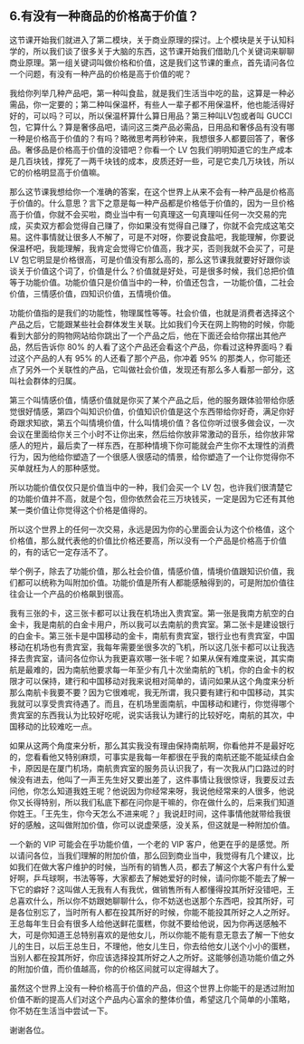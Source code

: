 ## 6.有没有一种商品的价格高于价值？
这节课开始我们就进入了第二模块，关于商业原理的探讨。上个模块是关于认知科学的，所以我们谈了很多关于大脑的东西，这节课开始我们借助几个关键词来聊聊商业原理。第一组关键词叫做价格和价值，这是我们这节课的重点，首先请问各位一个问题，有没有一种产品的价格是高于价值的呢？


我给你列举几种产品吧，第一种叫食盐，就是我们生活当中吃的盐，这算是一种必需品，你一定要的；第二种叫保温杯，有些人一辈子都不用保温杯，他也能活得好好的，可以吗？可以，所以保温杯算什么算日用品？第三种叫LV包或者叫 GUCCI 包，它算什么？算是奢侈品吧，请问这三类产品必需品，日用品和奢侈品有没有哪一种是价格高于价值的？有吗？略微思考两秒钟来，我想很多人都要回答了，奢侈品。奢侈品是价格高于价值的没错吧？你看一个 LV 包我们明明知道它的生产成本是几百块钱，撑死了一两千块钱的成本，皮质还好一些，可是它卖几万块钱，所以它的价格明显高于价值嘛。


那么这节课我想给你一个准确的答案，在这个世界上从来不会有一种产品是价格高于价值的。什么意思？言下之意是每一种产品都是价格低于价值的，因为一旦价格高于价值，你就不会买啦，商业当中有一句真理这一句真理叫任何一次交易的完成，买卖双方都会觉得自己赚了，你如果没有觉得自己赚了，你就不会完成这笔交易。这件事情就让很多人不解了，可是不对呀，你要说食盐吧，我能理解，你要说保温杯吧，我能理解，我肯定会觉得它价值高，我才买，否则我就不会买了，可是 LV 包它明显是价格很高，可是价值没有那么高的，那么这节课我就要好好跟你谈谈关于价值这个词了，价值是什么？价值就是好处，可是很多时候，我们总把价值等于功能价值。功能价值只是价值当中的一种，价值还包含，一功能价值，二社会价值，三情感价值，四知识价值，五情境价值。


功能价值指的是我们的功能性，物理属性等等。社会价值，也就是消费者选择这个产品之后，它能跟某些社会群体发生关联。比如我们今天在网上购物的时候，你能看到大部分的购物网站给你跳出了一个产品之后，他在下面还会给你摆出其他产品，然后告诉你 80% 的人看了这个产品还会看这个产品，你看过这种界面吗？看过这个产品的人有 95% 的人还看了那个产品，你冲着 95% 的那类人，你可能还点了另外一个关联性的产品，它叫做社会价值，发现还有那么多人看那一部分，这叫社会群体的归属。


第三个叫情感价值，情感价值就是你买了某个产品之后，他的服务跟体验带给你感觉很好情感，第四个叫知识价值，价值知识价值是这个东西带给你好奇，满足你好奇跟求知欲，第五个叫情境价值，什么叫情境价值？各位你听过很多做会议，一次会议在里面给你关三个小时不让你出来，然后给你放非常激动的音乐，给你放非常感人的短片，最后卖了一样东西，在那种情境下你可能就会产生你不太理性的消费行为，因为他给你塑造了一个很感人很感动的情景，给你塑造了一个让你觉得你不买单就枉为人的那种感觉。


所以功能价值仅仅只是价值当中的一种，我们会买一个 LV 包，也许我们很清楚它的功能价值并不高，就是个包，但你依然会花三万块钱买，一定是因为它还有其他某一类价值让你觉得这个价格是值得的。


所以这个世界上的任何一次交易，永远是因为你的心里面会认为这个价格值，这个价格值，那么就代表他的价值比价格还要高，所以没有一个产品是价格高于价值的，有的话它一定存活不了。


举个例子，除去了功能价值，那么社会价值，情感价值，情境价值跟知识价值，我们都可以统称为叫附加价值。功能价值是所有人都能感触得到的，可是附加价值往往会让一个产品的价格飙到很高。


我有三张的卡，这三张卡都可以让我在机场出入贵宾室。第一张是我南方航空的白金卡，我是南航的白金卡用户，所以我可以去南航的贵宾室。第二张卡是建设银行的白金卡。第三张卡是中国移动的金卡，南航有贵宾室，银行业也有贵宾室，中国移动在机场也有贵宾室，我每年需要坐很多次的飞机，所以这几张卡都可以让我选择去贵宾室，请问各位你认为我更喜欢哪一张卡呢？如果从保有难度来说，其实南航是最难的，因为南航他要求每一年至少有几十次坐南航的飞机，你的白金卡的权限才可以保持，建行和中国移动对我来说相对简单的，请问如果从这个角度来分析那么南航卡我要不要？因为它很难呢，我无所谓，我只要有建行和中国移动，其实我就可以享受贵宾待遇了。而且，在机场里面南航，中国移动和建行，你觉得哪个贵宾室的东西我认为比较好吃呢，说实话我认为建行的比较好吃，南航的其次，中国移动的比较难吃一点。


如果从这两个角度来分析，那么其实我没有理由保持南航啊，你看他并不是最好吃的，您看看他又特别麻烦，可事实是我每一年都很在乎我的南航还能不能延续白金卡，原因是在厦门机场，南航贵宾室的服务员认识我了，有一次我从门口路过的时候没有进去，他叫了一声王先生好又要出差了，这件事情让我很惊讶，我要反过去问他，你怎么知道我姓王呢？他说因为你经常来呀，我说他经常来的人很多，他说你又长得特别，所以我们私底下都在问你是干嘛的，你在做什么的，后来我们知道你姓王。「王先生，你今天怎么不进来呢？」我说赶时间，这件事情他就带给我很好的感触，这叫做附加价值，你可以说虚荣感，没关系，但这就是一种附加价值。


一个新的 VIP 可能会在乎功能价值，一个老的 VIP 客户，他更在乎的是感觉。所以请问各位，当我们理解的附加价值，那么回到商业当中，我觉得有几个建议，比如我们在做大客户维护的时候，当所有的销售人员，都去了解这个大客户有什么爱好啊，乒乓球啊，书法等等，大家都去了解她爱好的时候，请问你能不能去了解一下它的癖好？这叫做人无我有人有我优，做销售所有人都懂得投其所好没错吧，王总喜欢什么，所以你不妨跟她聊聊什么，你不妨送也送那个东西吧，投其所好，可是各位别忘了，当时所有人都在投其所好的时候，你能不能投其所好之人之所好。王总每年生日会有很多人给他送鲜花蛋糕，你就不要给他说，因为你再送感触不大，可是你知道王总特别喜欢的是他女儿，所以你能不能有意无意去了解一下他女儿的生日，以后王总生日，不理他，他女儿生日，你去给他女儿送个小小的蛋糕，当别人都在投其所好，你应该选择投其所好之人之所好。这能够创造功能价值之外的附加价值，而价值越高，你的价格区间就可以定得越大了。


虽然这个世界上没有一种价格高于价值的产品，但这个世界上你能干的是透过附加价值不断的提高人们对这个产品内心富余的整体价值，希望这几个简单的小策略，你不妨在生活当中尝试一下。


谢谢各位。

